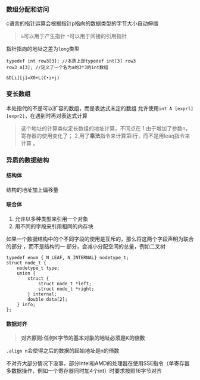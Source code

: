 ### 数组分配和访问
c语言的指针运算会根据指针p指向的数据类型的字节大小自动伸缩
> `&`可以用于产生指针
> `*`可以用于间接的引用指针

指针指向的地址之差为`long`类型

```
typedef int row3[3]; //本质上是typedef int[3] row3
row3 a[3]; //定义了一个名为a的3*3的int数组
```

`&D[i][j]=X0+L(C•i+j)`

### 变长数组
本处指代的不是可以扩容的数组，而是表达式未定的数组
允许使用`int A [exprl] [expr2]`，在遇到时再对表达式计算
>这个地址的计算类似定长数组的地址计算，不同点在
>	1.由于增加了参数n，寄存器的使用变化了； 
>	2.用了**乘法**指令来计算第i行，而不是用leaq指令来计算 。


### 异质的数据结构

#### 结构体
结构的地址加上偏移量

#### 联合体
1. 允许以多种类型来引用一个对象
2. 用不同的字段来引用相同的内存块

如果一个数据结构中的个不同字段的使用是互斥的，那么将这两个字段声明为联合的部分 ，而不是结构的一 部分，会减小分配空间的总量，例如二叉树
```
typedef enum { N_LEAF, N_INTERNAL} nodetype_t; 
struct node_t { 
	nodetype_t type; 
	union { 
		struct { 
			struct node_t *left; 
			struct node_t *right; 
		} internal; 
		double data[2]; 
	} info; 
};
```


#### 数据对齐

>**对齐原则:任何K字节的基本对象的地址必须是K的倍数**

`.align n`会使得之后的数据的起始地址是n的倍数

不对齐大部分情况下没事，部分Intel和AMD的处理器在使用SSE指令（单寄存器多数据操作，例如一个寄存器同时加4个int）时要求按照16字节对齐